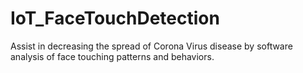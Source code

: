 # IoT_FaceTouchDetection
Assist in decreasing the spread of Corona Virus disease by software analysis of face touching patterns and behaviors.

